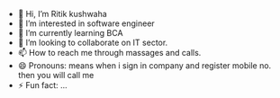 - 👋 Hi, I’m Ritik kushwaha
- 👀 I’m interested in software engineer
- 🌱 I’m currently learning BCA
- 💞️ I’m looking to collaborate on IT sector.
- 📫 How to reach me through massages and calls.
- 😄 Pronouns: means when i sign in company and register mobile no. then you will call me
- ⚡ Fun fact: ...

<!---
Ritikkush8871/Ritikkush8871 is a ✨ special ✨ repository because its `README.md` (this file) appears on your GitHub profile.
You can click the Preview link to take a look at your changes.
--->
